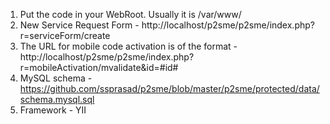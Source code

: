 1. Put the code in your WebRoot. Usually it is /var/www/
2. New Service Request Form - http://localhost/p2sme/p2sme/index.php?r=serviceForm/create
3. The URL for mobile code activation is of the format - http://localhost/p2sme/p2sme/index.php?r=mobileActivation/mvalidate&id=#id#
4. MySQL schema - https://github.com/ssprasad/p2sme/blob/master/p2sme/protected/data/schema.mysql.sql
5. Framework - YII
